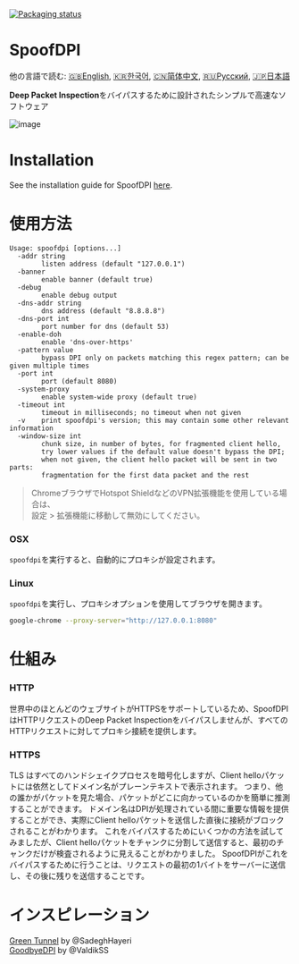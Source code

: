 
<a href="https://repology.org/project/spoofdpi/versions">
    <img src="https://repology.org/badge/vertical-allrepos/spoofdpi.svg?columns=1" alt="Packaging status">
</a>  

# SpoofDPI

他の言語で読む: [🇬🇧English](https://github.com/xvzc/SpoofDPI), [🇰🇷한국어](https://github.com/xvzc/SpoofDPI/blob/main/_docs/README_ko.md), [🇨🇳简体中文](https://github.com/xvzc/SpoofDPI/blob/main/_docs/README_zh-cn.md), [🇷🇺Русский](https://github.com/xvzc/SpoofDPI/blob/main/_docs/README_ru.md), [🇯🇵日本語](https://github.com/xvzc/SpoofDPI/blob/main/_docs/README_ja.md)

**Deep Packet Inspection**をバイパスするために設計されたシンプルで高速なソフトウェア  
  
![image](https://user-images.githubusercontent.com/45588457/148035986-8b0076cc-fefb-48a1-9939-a8d9ab1d6322.png)

# Installation
See the installation guide for SpoofDPI [here](https://github.com/xvzc/SpoofDPI/blob/main/_docs/INSTALL.md).

# 使用方法
```
Usage: spoofdpi [options...]
  -addr string
        listen address (default "127.0.0.1")
  -banner
        enable banner (default true)
  -debug
        enable debug output
  -dns-addr string
        dns address (default "8.8.8.8")
  -dns-port int
        port number for dns (default 53)
  -enable-doh
        enable 'dns-over-https'
  -pattern value
        bypass DPI only on packets matching this regex pattern; can be given multiple times
  -port int
        port (default 8080)
  -system-proxy
        enable system-wide proxy (default true)
  -timeout int
        timeout in milliseconds; no timeout when not given
  -v    print spoofdpi's version; this may contain some other relevant information
  -window-size int
        chunk size, in number of bytes, for fragmented client hello,
        try lower values if the default value doesn't bypass the DPI;
        when not given, the client hello packet will be sent in two parts:
        fragmentation for the first data packet and the rest
```
> ChromeブラウザでHotspot ShieldなどのVPN拡張機能を使用している場合は、  
  設定 > 拡張機能に移動して無効にしてください。

### OSX
`spoofdpi`を実行すると、自動的にプロキシが設定されます。

### Linux
`spoofdpi`を実行し、プロキシオプションを使用してブラウザを開きます。  
```bash
google-chrome --proxy-server="http://127.0.0.1:8080"
```

# 仕組み
### HTTP
世界中のほとんどのウェブサイトがHTTPSをサポートしているため、SpoofDPIはHTTPリクエストのDeep Packet Inspectionをバイパスしませんが、すべてのHTTPリクエストに対してプロキシ接続を提供します。

### HTTPS
TLS はすべてのハンドシェイクプロセスを暗号化しますが、Client helloパケットには依然としてドメイン名がプレーンテキストで表示されます。 
つまり、他の誰かがパケットを見た場合、パケットがどこに向かっているのかを簡単に推測することができます。 
ドメイン名はDPIが処理されている間に重要な情報を提供することができ、実際にClient helloパケットを送信した直後に接続がブロックされることがわかります。
これをバイパスするためにいくつかの方法を試してみましたが、Client helloパケットをチャンクに分割して送信すると、最初のチャンクだけが検査されるように見えることがわかりました。 
SpoofDPIがこれをバイパスするために行うことは、リクエストの最初の1バイトをサーバーに送信し、その後に残りを送信することです。

# インスピレーション
[Green Tunnel](https://github.com/SadeghHayeri/GreenTunnel) by @SadeghHayeri  
[GoodbyeDPI](https://github.com/ValdikSS/GoodbyeDPI) by @ValdikSS
